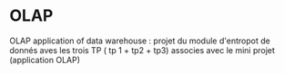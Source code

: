 # OLAP
OLAP application of data warehouse : projet du module d'entropot de donnés aves les trois TP ( tp 1 + tp2 + tp3) associes avec le mini projet (application OLAP)
